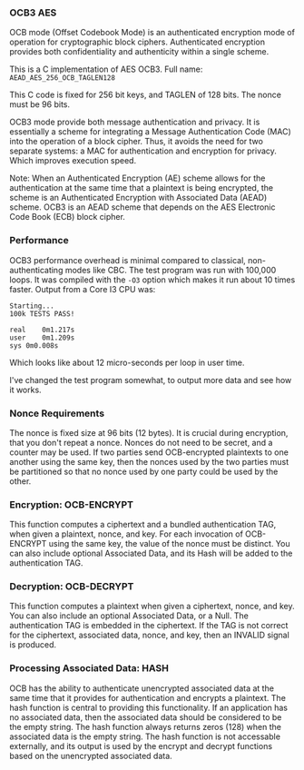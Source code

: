 ### OCB3 AES
OCB mode (Offset Codebook Mode) is an authenticated encryption mode of operation for cryptographic block ciphers. Authenticated encryption provides both confidentiality and authenticity within a single scheme.

This is a C implementation of AES OCB3. Full name: ```AEAD_AES_256_OCB_TAGLEN128```

This C code is fixed for 256 bit keys, and TAGLEN of 128 bits. The nonce must be 96 bits.

OCB3 mode provide both message authentication and privacy. It is essentially a scheme for integrating a Message Authentication Code (MAC) into the operation of a block cipher. Thus, it avoids the need for two separate systems: a MAC for authentication and encryption for privacy. Which improves execution speed.

Note: When an Authenticated Encryption (AE) scheme allows for the authentication at the same time that a plaintext is being encrypted, the scheme is an Authenticated Encryption with Associated Data (AEAD) scheme. OCB3 is an AEAD scheme that depends on the AES Electronic Code Book (ECB) block cipher. 

### Performance
OCB3 performance overhead is minimal compared to classical, non-authenticating modes like CBC. The test program was run with 100,000 loops. It was compiled with the ```-O3``` option which makes it run about 10 times faster. Output from a Core I3 CPU was:
```
Starting...
100k TESTS PASS!

real	0m1.217s
user	0m1.209s
sys	0m0.008s
```
Which looks like about 12 micro-seconds per loop in user time.

I've changed the test program somewhat, to output more data and see how it works.

### Nonce Requirements
The nonce is fixed size at 96 bits (12 bytes). It is crucial during encryption, that you don't repeat a nonce. Nonces do not need to be secret, and a counter may be used. If two parties send OCB-encrypted plaintexts to one another using the same key, then the nonces used by the two parties must be partitioned so that no nonce used by one party could be used by the other.

### Encryption: OCB-ENCRYPT
This function computes a ciphertext and a bundled authentication TAG, when given a plaintext, nonce, and key. For each invocation of OCB-ENCRYPT using the same key, the value of the nonce must be distinct. You can also include optional Associated Data, and its Hash will be added to the authentication TAG.

### Decryption: OCB-DECRYPT
This function computes a plaintext when given a ciphertext, nonce, and key. You can also include an optional Associated Data, or a Null. The authentication TAG is embedded in the ciphertext. If the TAG is not correct for the ciphertext, associated data, nonce, and key, then an INVALID signal is produced.
   
### Processing Associated Data: HASH
OCB has the ability to authenticate unencrypted associated data at the same time that it provides for authentication and encrypts a plaintext. The hash function is central to providing this functionality. If an application has no associated data, then the associated data should be considered to be the empty string. The hash function always returns zeros (128) when the associated data is the empty string. The hash function is not accessable externally, and its output is used by the encrypt and decrypt functions based on the unencrypted associated data.
